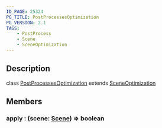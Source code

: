 ```yaml
---
ID_PAGE: 25324
PG_TITLE: PostProcessesOptimization
PG_VERSION: 2.1
TAGS:
    - PostProcess
    - Scene
    - SceneOptimization
---
```

## Description

class [PostProcessesOptimization](/classes/2.4/PostProcessesOptimization) extends [SceneOptimization](/classes/2.4/SceneOptimization)



## Members

### apply : (scene: [Scene](/classes/2.4/Scene)) =&gt; boolean



